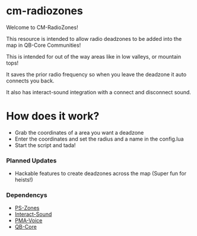 # cm-radiozones
 
Welcome to CM-RadioZones! 

This resource is intended to allow radio deadzones to be added into the map in QB-Core Communities!

This is intended for out of the way areas like in low valleys, or mountain tops! 

It saves the prior radio frequency so when you leave the deadzone it auto connects you back.

It also has interact-sound integration with a connect and disconnect sound.

# How does it work?

* Grab the coordinates of a area you want a deadzone
* Enter the coordinates and set the radius and a name in the config.lua
* Start the script and tada!
       

### Planned Updates

* Hackable features to create deadzones across the map (Super fun for heists!)


### Dependencys


* [PS-Zones](https://github.com/Project-Sloth/ps-zones)
* [Interact-Sound](https://github.com/plunkettscott/interact-sound)
* [PMA-Voice](https://github.com/AvarianKnight/pma-voice)
* [QB-Core](https://github.com/qbcore-framework/qb-core)